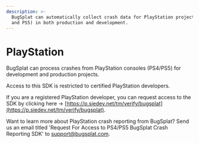 ```yaml
---
description: >-
  BugSplat can automatically collect crash data for PlayStation projects (PS4
  and PS5) in both production and development.
---
```


# PlayStation

BugSplat can process crashes from PlayStation consoles (PS4/PS5) for development and production projects.&#x20;

Access to this SDK is restricted to certified PlayStation developers.&#x20;

If you are a registered PlayStation developer, you can request access to the SDK by clicking here → [https://p.siedev.net/tm/verify/bugsplat](https://p.siedev.net/tm/verify/bugsplat).

Want to learn more about PlayStation crash reporting from BugSplat? Send us an email titled 'Request For Access to PS4/PS5 BugSplat Crash Reporting SDK' to [support@bugsplat.com](mailto:support@bugsplat.com).
